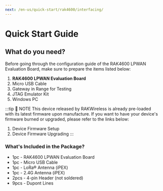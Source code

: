 ```yaml
---
next: /en-us/quick-start/rak4600/interfacing/
---
```

# Quick Start Guide

<rk-img
  src="/assets/images/quick-start-guide/rak4600/2.quick-start-guide/jm6rnmjjsgr5hr1kzynr.jpg"
  width="50%"
  figure-number="1"
  caption="RAK4600 LPWAN Evaluation Board Bottom View"
/>

## What do you need?

Before going through the configuration guide of the RAK4600 LPWAN Evaluation Board, make sure to prepare the items listed below:

1. **RAK4600 LPWAN Evaluation Board**
2. Micro USB Cable
3. Gateway in Range for Testing
4. JTAG Emulator Kit
5. Windows PC


<rk-btn
  src="https://store.rakwireless.com/products/rak4600-evaluation-board"
  label=" Buy a RAK4600 LPWAN Evaluation Board"
  _blank
/>


:::tip 📝 NOTE
This device released by RAKWireless is already pre-loaded with its latest firmware upon manufacture. If you want to have your device's firmware burned or upgraded, please refer to the links below:

1. Device Firmware Setup
2. Device Firmware Upgrading
:::

### What's Included in the Package?

- 1pc - RAK4600 LPWAN Evaluation Board
- 1pc - Micro USB Cable
- 1pc - LoRa® Antenna (iPEX)
- 1pc - 2.4G Antenna (iPEX)
- 2pcs - 4-pin Header (not soldered)
- 9pcs - Dupont Lines

